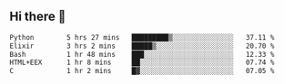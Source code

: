 ## Hi there 👋

<!--
**whirlun/whirlun** is a ✨ _special_ ✨ repository because its `README.md` (this file) appears on your GitHub profile.

Here are some ideas to get you started:

- 🔭 I’m currently working on ...
- 🌱 I’m currently learning ...
- 👯 I’m looking to collaborate on ...
- 🤔 I’m looking for help with ...
- 💬 Ask me about ...
- 📫 How to reach me: ...
- 😄 Pronouns: ...
- ⚡ Fun fact: ...
-->
<!--START_SECTION:waka-->

```txt
Python        5 hrs 27 mins   █████████▒░░░░░░░░░░░░░░░   37.11 %
Elixir        3 hrs 2 mins    █████▒░░░░░░░░░░░░░░░░░░░   20.70 %
Bash          1 hr 48 mins    ███░░░░░░░░░░░░░░░░░░░░░░   12.33 %
HTML+EEX      1 hr 8 mins     ██░░░░░░░░░░░░░░░░░░░░░░░   07.74 %
C             1 hr 2 mins     █▓░░░░░░░░░░░░░░░░░░░░░░░   07.05 %
```

<!--END_SECTION:waka-->
